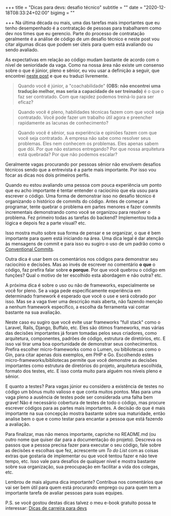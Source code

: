 +++
title = "Dicas para devs: desafio técnico"
subtitle = ""
date = "2020-12-18T08:33:24+02:00"
bigimg = ""

+++
Na última década ou mais, uma das tarefas mais importantes que eu tenho desempenhado é a contratação de pessoas para trabalharem como dev nos times que eu gerencio. Parte do processo de contratação geralmente é a análise de código de um desafio técnico e neste post vou citar algumas dicas que podem ser úteis para quem está avaliando ou sendo avaliado.

As expectativas em relação ao código mudam bastante de acordo com o nível de senioridade da vaga. Como na nossa área não existe um consenso sobre o que é júnior, pleno e sênior, eu vou usar a definição a seguir, que encontrei [neste post](https://swizec.com/blog/youre-not-asking-for-a-job-youre-selling-a-service) e que eu traduzi livremente.

> Quando você é júnior, a "coachabilidade" **(OBS: não encontrei uma tradução melhor, mas seria a capacidade de ser treinado)** é o que o faz ser contratado. Com que rapidez podemos treiná-lo para ser eficaz?

> Quando você é pleno, habilidades técnicas fazem com que você seja contratado. Você pode fazer um trabalho útil agora e preencher rapidamente as lacunas de conhecimento?

> Quando você é sênior, sua experiência e opiniões fazem com que você seja contratado. A empresa não sabe como resolver seus problemas. Eles nem conhecem os problemas. Eles apenas sabem que dói. Por que não estamos entregando? Por que nossa arquitetura está quebrada? Por que não podemos escalar?

Geralmente vagas procurando por pessoas sênior não envolvem desafios técnicos sendo que a entrevista é a parte mais importante. Por isso vou focar as dicas nos dois primeiros perfis.

Quando eu estou avaliando uma pessoa com pouca experiência um ponto que eu acho importante é tentar entender o raciocínio que ela usou para escrever o código. Uma forma de demonstrar isso no desafio técnico é organizando o histórico de commits do código. Antes de começar a programar, tente quebrar o problema em partes menores e fazer commits incrementais demonstrando como você se organizou para resolver o problema. Fez primeiro todas as tarefas do backend? Implementou toda a lógica e depois fez a parte visual? etc. 

Isso mostra muito sobre sua forma de pensar e se organizar, o que é bem importante para quem está iniciando na área. Uma dica legal é dar atenção às mensagens de commit e para isso eu sugiro o uso de um padrão como o [Conventional Commits](https://www.conventionalcommits.org/pt-br/v1.0.0/). 

Outra dica é usar bem os comentários nos códigos para demonstrar seu raciocínio e decisões. Mas ao invés de escrever no comentário **o que** o código, faz prefira falar sobre **o porque**. Por que você quebrou o código em funções? Qual o motivo de ter escolhido esta abordagem e não outra? etc.

A próxima dica é sobre o uso ou não de frameworks, especialmente se você for pleno. Se a vaga pede especificamente experiência em determinado framework é esperado que você o use e será cobrado por isso. Mas se a vaga tiver uma descrição mais aberta, não fazendo menção a nenhum framework específico, a escolha da ferramenta vai contar bastante na sua avaliação. 

Neste caso eu sugiro que você evite usar frameworks "full stack" como o Laravel, Rails, Django, Buffalo, etc. Eles são ótimos frameworks, mas várias das decisões importantes já foram tomadas pelos seus criadores, como arquitetura, componentes, padrões de código, estrutura de diretórios, etc. E isso vai tirar uma boa oportunidade de demonstrar seus conhecimentos. Prefira escolher micro-frameworks como o Lumen, ou bibliotecas como o Gin, para citar apenas dois exemplos, em PHP e Go.  Escolhendo estes micro-frameworks/bibliotecas permite que você demonstre as decisões importantes como estrutura de diretórios do projeto, arquitetura escolhida, formato dos testes, etc. E isso conta muito para alguém nos níveis pleno e sênior. 

E quanto a testes? Para vagas júnior eu considero a existência de testes no código um bônus muito valioso e que conta muitos pontos. Mas para uma vaga pleno a ausência de testes pode ser considerada uma falha bem grave! Não é necessário cobertura de testes de todo o código, mas procure escrever códigos para as partes mais importantes. A decisão do que é mais importante na sua concepção mostra bastante sobre sua maturidade, então analise bem o que e como testar para encantar a pessoa que está fazendo a avaliação. 

Para finalizar, mas não menos importante, capriche no README.md (ou outro nome que quiser dar para a documentação do projeto). Descreva os passos que a pessoa precisa fazer para executar o seu código, fale sobre as decisões e escolhas que fez, acrescente um *To do List* com as coisas extras que gostaria de implementar ou que você tentou fazer e não teve tempo, etc. Isso vale para desafios de qualquer nível e mostra bastante sobre sua organização, sua preocupação em facilitar a vida dos colegas, etc. 

 
Lembrou de mais alguma dica importante? Contribua nos comentários que vai ser bem útil para quem está procurando emprego ou para quem tem a importante tarefa de avaliar pessoas para suas equipes. 

P.S. se você gostou destas dicas talvez o meu e-book gratuito possa te interessar: [Dicas de carreira para devs](https://leanpub.com/dicas-carreira-devs)